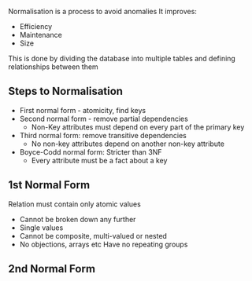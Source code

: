 Normalisation is a process to avoid anomalies
It improves:
- Efficiency
- Maintenance
- Size

This is done by dividing the database into multiple tables and defining relationships between them

## Steps to Normalisation
- First normal form - atomicity, find keys
- Second normal form - remove partial dependencies
	- Non-Key attributes must depend on every part of the primary key
- Third normal form: remove transitive dependencies
	- No non-key attributes depend on another non-key attribute
- Boyce-Codd normal form: Stricter than 3NF
	- Every attribute must be a fact about a key

## 1st Normal Form
Relation must contain only atomic values
- Cannot be broken down any further
- Single values
- Cannot be composite, multi-valued or nested
- No objections, arrays etc
Have no repeating groups

## 2nd Normal Form
